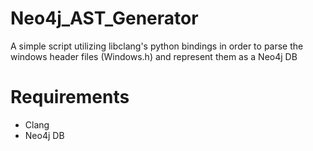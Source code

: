 # Neo4j_AST_Generator
A simple script utilizing libclang's python bindings in order to parse the windows header files (Windows.h) and represent them as a Neo4j DB


# Requirements
  - Clang
  - Neo4j DB
  
 
 
